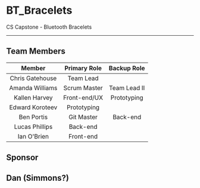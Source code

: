 # BT_Bracelets

CS Capstone - Bluetooth Bracelets

---
## Team Members
|  Member       | Primary Role  | Backup Role  |
|:-------------:|:-------------:|:------------:|
|Chris Gatehouse|   Team Lead   |              |
|Amanda Williams| Scrum Master  | Team Lead II |
|Kallen Harvey  | Front-end/UX  | Prototyping  |
|Edward Koroteev|   Prototyping |              |
|Ben Portis     | Git Master    | Back-end     |
|Lucas Phillips |  Back-end     |              |
|Ian O'Brien    |  Front-end    |              |

## Sponsor
Dan (Simmons?)
---
## 
